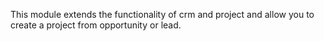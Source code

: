 This module extends the functionality of crm and project and allow you to create a project from opportunity or lead.
